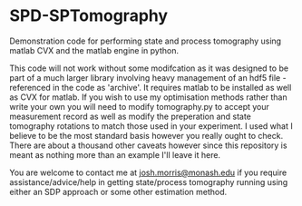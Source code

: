 # SPD-SPTomography
Demonstration code for performing state and process tomography using matlab CVX and the matlab engine in python. 

This code will not work without some modifcation as it was designed to be part of a much larger library involving heavy management of an hdf5 file - referenced in the code as 'archive'. It requires matlab to be installed as well as CVX for matlab. If you wish to use my optimisation methods rather than write your own you will need to modify tomography.py to accept your measurement record as well as modify the preperation and state tomography rotations to match those used in your experiment. I used what I believe to be the most standard basis however you really ought to check. There are about a thousand other caveats however since this repository is meant as nothing more than an example I'll leave it here. 

You are welcome to contact me at josh.morris@monash.edu if you require assistance/advice/help in getting state/process tomography running using either an SDP approach or some other estimation method. 
